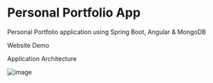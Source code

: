 # Personal Portfolio App
Personal Portfolio application using Spring Boot, Angular &amp; MongoDB

Website Demo




Application Architecture

![image](https://user-images.githubusercontent.com/79001730/159654569-cc4cf51d-226c-465a-bfb0-434b59dce431.png)
